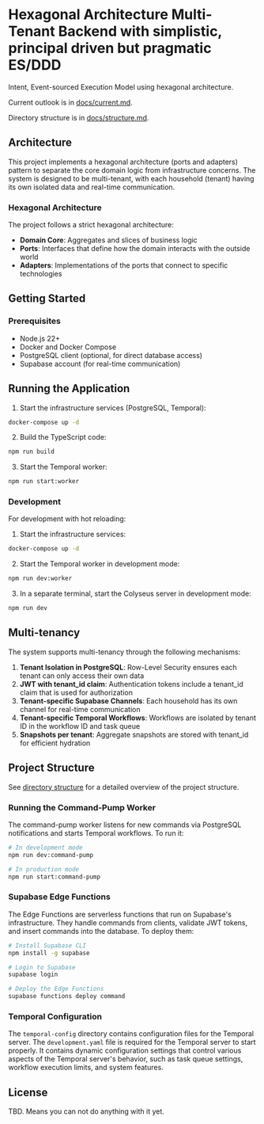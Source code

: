 # Hexagonal Architecture Multi-Tenant Backend with simplistic, principal driven but pragmatic ES/DDD

Intent, Event-sourced Execution Model using hexagonal architecture.

Current outlook is in [docs/current.md](docs/current.md).

Directory structure is in [docs/structure.md](docs/structure.md).

## Architecture

This project implements a hexagonal architecture (ports and adapters) pattern to separate the core domain logic from infrastructure concerns. The system is designed to be multi-tenant, with each household (tenant) having its own isolated data and real-time communication.

### Hexagonal Architecture

The project follows a strict hexagonal architecture:

- **Domain Core**: Aggregates and slices of business logic
- **Ports**: Interfaces that define how the domain interacts with the outside world
- **Adapters**: Implementations of the ports that connect to specific technologies

## Getting Started

### Prerequisites

- Node.js 22+
- Docker and Docker Compose
- PostgreSQL client (optional, for direct database access)
- Supabase account (for real-time communication)

## Running the Application

1. Start the infrastructure services (PostgreSQL, Temporal):

```bash
docker-compose up -d
```

2. Build the TypeScript code:

```bash
npm run build
```

3. Start the Temporal worker:

```bash
npm run start:worker
```

### Development

For development with hot reloading:

1. Start the infrastructure services:

```bash
docker-compose up -d
```

2. Start the Temporal worker in development mode:

```bash
npm run dev:worker
```

3. In a separate terminal, start the Colyseus server in development mode:

```bash
npm run dev
```

## Multi-tenancy

The system supports multi-tenancy through the following mechanisms:

1. **Tenant Isolation in PostgreSQL**: Row-Level Security ensures each tenant can only access their own data
2. **JWT with tenant_id claim**: Authentication tokens include a tenant_id claim that is used for authorization
3. **Tenant-specific Supabase Channels**: Each household has its own channel for real-time communication
4. **Tenant-specific Temporal Workflows**: Workflows are isolated by tenant ID in the workflow ID and task queue
5. **Snapshots per tenant**: Aggregate snapshots are stored with tenant_id for efficient hydration


## Project Structure

See [directory structure](docs/structure.md) for a detailed overview of the project structure.

### Running the Command-Pump Worker

The command-pump worker listens for new commands via PostgreSQL notifications and starts Temporal workflows. To run it:

```bash
# In development mode
npm run dev:command-pump

# In production mode
npm run start:command-pump
```

### Supabase Edge Functions

The Edge Functions are serverless functions that run on Supabase's infrastructure. They handle commands from clients, validate JWT tokens, and insert commands into the database. To deploy them:

```bash
# Install Supabase CLI
npm install -g supabase

# Login to Supabase
supabase login

# Deploy the Edge Functions
supabase functions deploy command
```

### Temporal Configuration

The `temporal-config` directory contains configuration files for the Temporal server. The `development.yaml` file is required for the Temporal server to start properly. It contains dynamic configuration settings that control various aspects of the Temporal server's behavior, such as task queue settings, workflow execution limits, and system features.

## License

TBD. Means you can not do anything with it yet.
